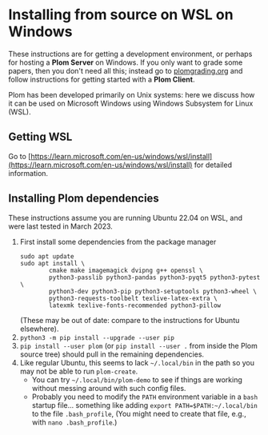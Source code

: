 <!--
__copyright__ = "Copyright (C) 2021-2023 Colin B. Macdonald"
__copyright__ = "Copyright (C) 2021 Jalal Khouhak"
__license__ = "AGPL-3.0-or-later"
 -->

Installing from source on WSL on Windows
========================================

These instructions are for getting a development environment, or perhaps for hosting a **Plom Server** on Windows.
If you only want to grade some papers, then you don't need all this; instead
go to [plomgrading.org](https://plomgrading.org) and follow instructions for
getting started with a **Plom Client**.

Plom has been developed primarily on Unix systems: here we discuss how it
can be used on Microsoft Windows using Windows Subsystem for Linux (WSL).


## Getting WSL

Go to [https://learn.microsoft.com/en-us/windows/wsl/install](https://learn.microsoft.com/en-us/windows/wsl/install)
for detailed information.


## Installing Plom dependencies

These instructions assume you are running Ubuntu 22.04 on WSL,
and were last tested in March 2023.

1.  First install some dependencies from the package manager
    ```
    sudo apt update
    sudo apt install \
            cmake make imagemagick dvipng g++ openssl \
            python3-passlib python3-pandas python3-pyqt5 python3-pytest \
            python3-dev python3-pip python3-setuptools python3-wheel \
            python3-requests-toolbelt texlive-latex-extra \
            latexmk texlive-fonts-recommended python3-pillow
    ```
    (These may be out of date: compare to the instructions for Ubuntu elsewhere).
2.  `python3 -m pip install --upgrade --user pip`
3.  `pip install --user plom` (or `pip install --user .` from inside
    the Plom source tree) should pull in the remaining dependencies.
4.  Like regular Ubuntu, this seems to lack `~/.local/bin` in the path so
    you may not be able to run `plom-create`.
      - You can try `~/.local/bin/plom-demo` to see if things are working
        without messing around with such config files.
      - Probably you need to modify the `PATH` environment variable in a
        `bash` startup file... something like adding
        `export PATH=$PATH:~/.local/bin` to the file `.bash_profile`,
        (You might need to create that file, e.g., with `nano .bash_profile`.)
